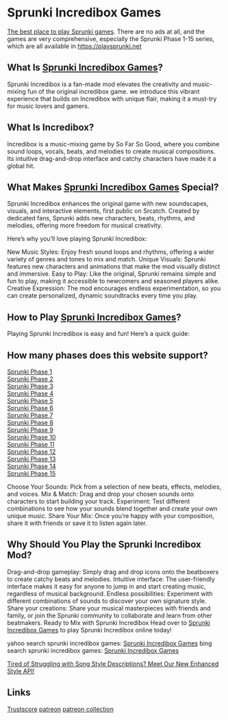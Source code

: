 # Sprunki Incredibox Games
[The best place to play Sprunki games](https://playsprunki.net "Sprunki Incredibox Games"). There are no ads at all, and the games are very comprehensive, especially the Sprunki Phase 1-15 series, which are all available in https://playsprunki.net

## What Is [Sprunki Incredibox Games](https://playsprunki.net "Sprunki Incredibox Games")?
Sprunki Incredibox is a fan-made mod elevates the creativity and music-mixing fun of the original incredibox game. we introduce this vibrant experience that builds on Incredibox with unique flair, making it a must-try for music lovers and gamers.

## What Is Incredibox?
Incredibox is a music-mixing game by So Far So Good, where you combine sound loops, vocals, beats, and melodies to create musical compositions. Its intuitive drag-and-drop interface and catchy characters have made it a global hit.

## What Makes [Sprunki Incredibox Games](https://playsprunki.net "Sprunki Incredibox Games") Special?
Sprunki Incredibox enhances the original game with new soundscapes, visuals, and interactive elements, first public on Srcatch. Created by dedicated fans, Sprunki adds new characters, beats, rhythms, and melodies, offering more freedom for musical creativity.

Here’s why you’ll love playing Sprunki Incredibox:

New Music Styles: Enjoy fresh sound loops and rhythms, offering a wider variety of genres and tones to mix and match.
Unique Visuals: Sprunki features new characters and animations that make the mod visually distinct and immersive.
Easy to Play: Like the original, Sprunki remains simple and fun to play, making it accessible to newcomers and seasoned players alike.
Creative Expression: The mod encourages endless experimentation, so you can create personalized, dynamic soundtracks every time you play.

## How to Play [Sprunki Incredibox Games](https://playsprunki.net "Sprunki Incredibox Games")?
Playing Sprunki Incredibox is easy and fun! Here’s a quick guide:

## How many phases does this website support?
[Sprunki Phase 1](http://playsprunki.net/game/sprunki-phase-1 "Sprunki Phase 1")  
[Sprunki Phase 2](http://playsprunki.net/game/sprunki-phase-2 "Sprunki Phase 2")  
[Sprunki Phase 3](http://playsprunki.net/game/sprunki-phase-3 "Sprunki Phase 3")  
[Sprunki Phase 4](http://playsprunki.net/game/sprunki-phase-4 "Sprunki Phase 4")  
[Sprunki Phase 5](http://playsprunki.net/game/sprunki-phase-5 "Sprunki Phase 5")  
[Sprunki Phase 6](http://playsprunki.net/game/sprunki-phase-6 "Sprunki Phase 6")  
[Sprunki Phase 7](http://playsprunki.net/game/sprunki-phase-7 "Sprunki Phase 7")  
[Sprunki Phase 8](http://playsprunki.net/game/sprunki-phase-8 "Sprunki Phase 8")  
[Sprunki Phase 9](http://playsprunki.net/game/sprunki-phase-9 "Sprunki Phase 9")  
[Sprunki Phase 10](http://playsprunki.net/game/sprunki-phase-10 "Sprunki Phase 10")  
[Sprunki Phase 11](http://playsprunki.net/game/sprunki-phase-11 "Sprunki Phase 11")  
[Sprunki Phase 12](http://playsprunki.net/game/sprunki-phase-12 "Sprunki Phase 12")  
[Sprunki Phase 13](http://playsprunki.net/game/sprunki-phase-13 "Sprunki Phase 13")  
[Sprunki Phase 14](http://playsprunki.net/game/sprunki-phase-14 "Sprunki Phase 14")  
[Sprunki Phase 15](http://playsprunki.net/game/sprunki-phase-15 "Sprunki Phase 15")  

Choose Your Sounds: Pick from a selection of new beats, effects, melodies, and voices.
Mix & Match: Drag and drop your chosen sounds onto characters to start building your track.
Experiment: Test different combinations to see how your sounds blend together and create your own unique music.
Share Your Mix: Once you’re happy with your composition, share it with friends or save it to listen again later.
## Why Should You Play the Sprunki Incredibox Mod?
Drag-and-drop gameplay: Simply drag and drop icons onto the beatboxers to create catchy beats and melodies.
Intuitive interface: The user-friendly interface makes it easy for anyone to jump in and start creating music, regardless of musical background.
Endless possibilities: Experiment with different combinations of sounds to discover your own signature style.
Share your creations: Share your musical masterpieces with friends and family, or join the Sprunki community to collaborate and learn from other beatmakers.
Ready to Mix with Sprunki Incredibox
Head over to [Sprunki Incredibox Games](https://playsprunki.net "Sprunki Incredibox Games") to play Sprunki Incredibox online today!

yahoo search sprunki incredibox games: [Sprunki Incredibox Games](https://search.yahoo.com/search?p=playsprunki+net "Sprunki Incredibox Games")
bing search sprunki incredibox games: [Sprunki Incredibox Games](https://www.bing.com/search?q=playsprunki%20net "Sprunki Incredibox Games")

[Tired of Struggling with Song Style Descriptions? Meet Our New Enhanced Style API!​​](https://www.patreon.com/posts/129087146)

## Links
[Trustscore](https://www.scamadviser.com/check-website/playsprunki.net)
[patreon](https://www.patreon.com/posts/how-to-create-ai-127714514)
[patreon collection](https://www.patreon.com/collection/1494892)
